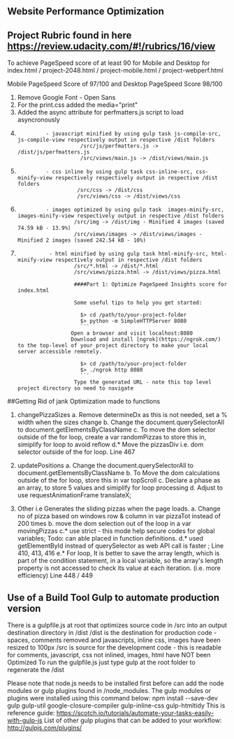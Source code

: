 ## Website Performance Optimization
## Project Rubric found in here https://review.udacity.com/#!/rubrics/16/view
To achieve PageSpeed score of at least 90 for Mobile and Desktop for index.html / project-2048.html / project-mobile.html / project-webperf.html

Mobile PageSpeed Score of 97/100 and Desktop PageSpeed Score 98/100
1. Remove Google Font - Open Sans
2. For the print.css added the media="print"
3. Added the async attribute for perfmatters.js script to load asyncronously
4.              - javascript minified by using gulp task js-compile-src, js-compile-view respectively output in respective /dist folders
                           /src/js/perfmatters.js -> /dist/js/perfmatters.js
                           /src/views/main.js -> /dist/views/main.js                      
5.              - css inline by using gulp task css-inline-src, css-minify-view respectively respectively output in respective /dist folders
                          /src/css -> /dist/css
                          /src/views/css -> /dist/views/css
6.              - images optimized by using gulp task  images-minify-src, images-minify-view respectively output in respective /dist folders
                         /src/img -> /dist/img - Minified 4 images (saved 74.59 kB - 13.9%)
                         /src/views/images -> /dist/views/images - Minified 2 images (saved 242.54 kB - 10%)
7.               - html minified by using gulp task html-minify-src, html-minify-view respectively output in respective /dist folders
                         /src/*.html -> /dist/*.html
                         /src/views/pizza.html -> /dist/views/pizza.html

                         ####Part 1: Optimize PageSpeed Insights score for index.html

                         Some useful tips to help you get started:

                           $> cd /path/to/your-project-folder
                           $> python -m SimpleHTTPServer 8080
                           ```
                        Open a browser and visit localhost:8080
                        Download and install [ngrok](https://ngrok.com/) to the top-level of your project directory to make your local server accessible remotely.

                           $> cd /path/to/your-project-folder
                           $> ./ngrok http 8080
                           ```
                         Type the generated URL - note this top level project directory so need to navigate

##Getting Rid of jank
Optimization made to  functions

1. changePizzaSizes
a. Remove determineDx as this is not needed, set a % width when the sizes change
b. Change the document.querySelectorAll to document.getElementsByClassName
c. To move the dom selector outside of the for loop, create a var randomPizzas to store this in, simiplify for loop to avoid reflow
d.* Move the pizzasDiv i.e. dom selector outside of the for loop. Line 467

2. updatePositions
a. Change the document.querySelectorAll to document.getElementsByClassName
b. To Move the dom calculations outside of the for loop, store this in var topScroll
c. Declare a phase as an array, to store 5 values and simiplify for loop processing
d. Adjust to use requestAnimationFrame translateX;

3. Other i.e  Generates the sliding pizzas when the page loads.
a.   Change no of pizza based on windows row & column in var pizzaTot instead of 200 times
b.   move the dom selection out of the loop in a var movingPizzas
c.*   use strict - this mode help secure codes for global variables; Todo: can able placed in function definitions.
d.*   used getElementById instead of querySelector as web API call is faster ; Line 410, 413, 416
e.*   For loop, It is better to save the array length, which is part of the condition statement, in a local variable, so the array's length property is not
     accessed to check its value at each iteration. (i.e. more efficiency) Line 448 / 449

## Use of a Build Tool Gulp to automate production version
There is a gulpfile.js at root that optimizes source code in /src into an output destination directory in /dist
    /dist is the destination for production code - spaces, comments removed and javascripts, inline css, images have been resized to 100px
    /src is source for the development code - this is readable for comments, javascript, css not inlined, images, html have NOT been Optimized
To run the gulpfile.js just type gulp at the root folder to regenerate the /dist

Please note that node.js needs to be installed first before can add the node modules or gulp plugins found in /node_modules. The gulp modules or plugins were installed using this command below:
  npm install --save-dev gulp gulp-util google-closure-compiler gulp-inline-css gulp-htmltidy
This is reference guide: https://scotch.io/tutorials/automate-your-tasks-easily-with-gulp-js
List of other gulp plugins that can be added to your workflow: http://gulpjs.com/plugins/
